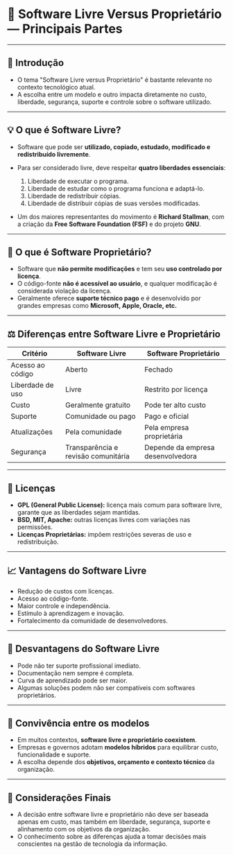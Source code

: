 # 📘 Software Livre Versus Proprietário — Principais Partes

---

## 🧠 Introdução

- O tema "Software Livre versus Proprietário" é bastante relevante no contexto tecnológico atual.
- A escolha entre um modelo e outro impacta diretamente no custo, liberdade, segurança, suporte e controle sobre o software utilizado.

---

## 💡 O que é Software Livre?

- Software que pode ser **utilizado, copiado, estudado, modificado e redistribuído livremente**.
- Para ser considerado livre, deve respeitar **quatro liberdades essenciais**:
  1. Liberdade de executar o programa.
  2. Liberdade de estudar como o programa funciona e adaptá-lo.
  3. Liberdade de redistribuir cópias.
  4. Liberdade de distribuir cópias de suas versões modificadas.

- Um dos maiores representantes do movimento é **Richard Stallman**, com a criação da **Free Software Foundation (FSF)** e do projeto **GNU**.

---

## 🔐 O que é Software Proprietário?

- Software que **não permite modificações** e tem seu **uso controlado por licença**.
- O código-fonte **não é acessível ao usuário**, e qualquer modificação é considerada violação da licença.
- Geralmente oferece **suporte técnico pago** e é desenvolvido por grandes empresas como **Microsoft, Apple, Oracle, etc.**

---

## ⚖️ Diferenças entre Software Livre e Proprietário

| Critério         | Software Livre                       | Software Proprietário              |
|------------------|--------------------------------------|------------------------------------|
| Acesso ao código | Aberto                               | Fechado                            |
| Liberdade de uso | Livre                                | Restrito por licença               |
| Custo            | Geralmente gratuito                  | Pode ter alto custo                |
| Suporte          | Comunidade ou pago                   | Pago e oficial                     |
| Atualizações     | Pela comunidade                      | Pela empresa proprietária          |
| Segurança        | Transparência e revisão comunitária  | Depende da empresa desenvolvedora  |

---

## 💬 Licenças

- **GPL (General Public License):** licença mais comum para software livre, garante que as liberdades sejam mantidas.
- **BSD, MIT, Apache:** outras licenças livres com variações nas permissões.
- **Licenças Proprietárias:** impõem restrições severas de uso e redistribuição.

---

## 📈 Vantagens do Software Livre

- Redução de custos com licenças.
- Acesso ao código-fonte.
- Maior controle e independência.
- Estímulo à aprendizagem e inovação.
- Fortalecimento da comunidade de desenvolvedores.

---

## 🚫 Desvantagens do Software Livre

- Pode não ter suporte profissional imediato.
- Documentação nem sempre é completa.
- Curva de aprendizado pode ser maior.
- Algumas soluções podem não ser compatíveis com softwares proprietários.

---

## 🤝 Convivência entre os modelos

- Em muitos contextos, **software livre e proprietário coexistem**.
- Empresas e governos adotam **modelos híbridos** para equilibrar custo, funcionalidade e suporte.
- A escolha depende dos **objetivos, orçamento e contexto técnico** da organização.

---

## 📌 Considerações Finais

- A decisão entre software livre e proprietário não deve ser baseada apenas em custo, mas também em liberdade, segurança, suporte e alinhamento com os objetivos da organização.
- O conhecimento sobre as diferenças ajuda a tomar decisões mais conscientes na gestão de tecnologia da informação.